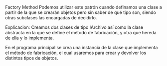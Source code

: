 Factory Method
  Podemos utilizar este patrón cuando definamos una clase a partir de la que se crearán objetos pero sin saber de qué tipo son, siendo otras subclases las encargadas de decidirlo.


Explicacion:
  Creamos dos clases de tipo IArchivo así como la clase abstracta en la que se define el método de fabricación, y otra que hereda de ella y lo implementa.
  
  En el programa principal se crea una instancia de la clase que implementa el método de fabricación, el cual usaremos para crear y devolver los distintos tipos de objetos.